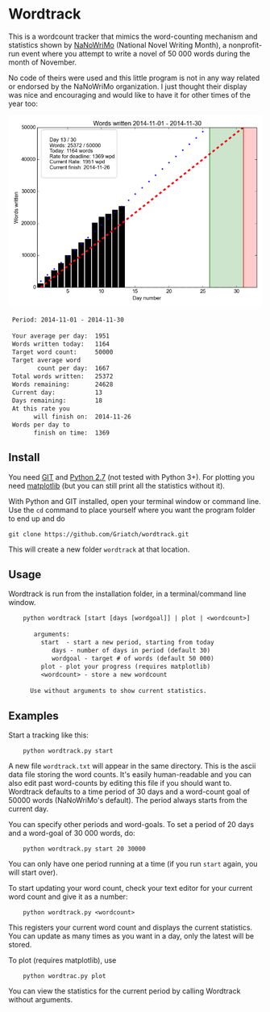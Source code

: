 Wordtrack
=========

This is a wordcount tracker that mimics the word-counting mechanism
and statistics shown by [NaNoWriMo](www.nanowrimo.org) (National Novel
Writing Month), a nonprofit-run event where you attempt to write a
novel of 50 000 words during the month of November.

No code of theirs were used and this little program is not in any way
related or endorsed by the NaNoWriMo organization. I just thought
their display was nice and encouraging and would like to have it for
other times of the year too:

![plot](plot_example.png)

```
 Period: 2014-11-01 - 2014-11-30

 Your average per day:  1951
 Words written today:   1164
 Target word count:     50000
 Target average word
        count per day:  1667
 Total words written:   25372
 Words remaining:       24628
 Current day:           13
 Days remaining:        18
 At this rate you
       will finish on:  2014-11-26
 Words per day to
       finish on time:  1369
```

## Install

You need [GIT](http://git-scm.com/) and [Python 2.7](https://www.python.org/downloads/release/python-278/)
(not tested with Python 3+).  For plotting you need
[matplotlib](http://matplotlib.org/) (but you can still print all the
statistics without it).

With Python and GIT installed, open your terminal window or command
line. Use the `cd` command to place yourself where you want the program folder
to end up and do

```
git clone https://github.com/Griatch/wordtrack.git
```

This will create a new folder `wordtrack` at that location.

## Usage

Wordtrack is run from the installation folder, in a terminal/command
line window.

```
    python wordtrack [start [days [wordgoal]] | plot | <wordcount>]

       arguments:
         start  - start a new period, starting from today
            days - number of days in period (default 30)
            wordgoal - target # of words (default 50 000)
         plot - plot your progress (requires matplotlib)
         <wordcount> - store a new wordcount

      Use without arguments to show current statistics.
```


## Examples

Start a tracking like this:

```
    python wordtrack.py start
```

A new file `wordtrack.txt` will appear in the same directory.  This is
the ascii data file storing the word counts. It's easily
human-readable and you can also edit past word-counts by editing this
file if you should want to. Wordtrack defaults to a time period of 30
days and a word-count goal of 50000 words (NaNoWriMo's default). The
period always starts from the current day.

You can specify other periods and word-goals. To set a period of 20
days and a word-goal of 30 000 words, do:

```
    python wordtrack.py start 20 30000
```

You can only have one period running at a time (if you run `start`
again, you will start over).

To start updating your word count, check your text editor for your
current word count and give it as a number:

```
    python wordtrack.py <wordcount>
```

This registers your current word count and displays the current
statistics. You can update as many times as you want in a day, only
the latest will be stored.

To plot (requires matplotlib), use

```
    python wordtrac.py plot
```

You can view the statistics for the current period by calling
Wordtrack without arguments.

